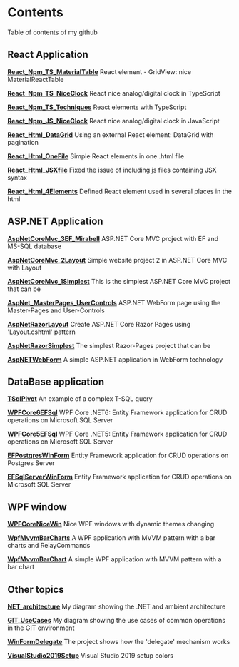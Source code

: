 # Contents
Table of contents of my github

## React Application

[**React_Npm_TS_MaterialTable**](https://github.com/janluksoft/React_Npm_TS_MaterialTable) React element - GridView: nice MaterialReactTable 

[**React_Npm_TS_NiceClock**](https://github.com/janluksoft/React_Npm_TS_NiceClock) React nice analog/digital clock in TypeScript 

[**React_Npm_TS_Techniques**](https://github.com/janluksoft/React_Npm_TS_Techniques) React elements with TypeScript

[**React_Npm_JS_NiceClock**](https://github.com/janluksoft/React_Npm_JS_NiceClock) React nice analog/digital clock in JavaScript 

[**React_Html_DataGrid**](https://github.com/janluksoft/React_Html_DataGrid) Using an external React element: DataGrid with pagination

[**React_Html_OneFile**](https://github.com/janluksoft/React_Html_OneFile) Simple React elements in one .html file

[**React_Html_JSXfile**](https://github.com/janluksoft/React_Html_JSXfile) Fixed the issue of including js files containing JSX syntax 

[**React_Html_4Elements**](https://github.com/janluksoft/React_Html_4Elements) Defined React element used in several places in the html


## ASP.NET Application

[**AspNetCoreMvc_3EF_Mirabell**](https://github.com/janluksoft/AspNetCoreMvc_3EF_Mirabell)	ASP.NET Core MVC project with EF and MS-SQL database

[**AspNetCoreMvc_2Layout**](https://github.com/janluksoft/AspNetCoreMvc_2Layout)	Simple website project 2 in ASP.NET Core MVC with Layout	

[**AspNetCoreMvc_1Simplest**](https://github.com/janluksoft/AspNetCoreMvc_1Simplest)	This is the simplest ASP.NET Core MVC project that can be	

[**AspNet_MasterPages_UserControls**](https://github.com/janluksoft/Net_MasterPages_UserControls)	ASP.NET WebForm page using the Master-Pages and User-Controls

[**AspNetRazorLayout**](https://github.com/janluksoft/AspNetRazorLayout)	Create ASP.NET Core Razor Pages using 'Layout.cshtml' pattern

[**AspNetRazorSimplest**](https://github.com/janluksoft/AspNetRazorSimplest)	The simplest Razor-Pages project that can be

[**AspNETWebForm**](https://github.com/janluksoft/AspNETWebForm)	A simple ASP.NET application in WebForm technology 


## DataBase application

[**TSqlPivot**](https://github.com/janluksoft/TSqlPivot)	An example of a complex T-SQL query

[**WPFCore6EFSql**](https://github.com/janluksoft/WPFCore6EFSql)		WPF Core .NET6: Entity Framework application for CRUD operations on Microsoft SQL Server 	

[**WPFCore5EFSql**](https://github.com/janluksoft/WPFCore5EFSql)	WPF Core .NET5: Entity Framework application for CRUD operations on Microsoft SQL Server

[**EFPostgresWinForm**](https://github.com/janluksoft/EFPostgresWinForm)	Entity Framework application for CRUD operations on Postgres Server 	

[**EFSqlServerWinForm**](https://github.com/janluksoft/EFSqlServerWinForm)	Entity Framework application for CRUD operations on Microsoft SQL Server 


## WPF window

[**WPFCoreNiceWin**](https://github.com/janluksoft/WPFCoreNiceWin)	Nice WPF windows with dynamic themes changing

[**WpfMvvmBarCharts**](https://github.com/janluksoft/WpfMvvmBarCharts)	A WPF application with MVVM pattern with a bar charts and RelayCommands

[**WpfMvvmBarChart**](https://github.com/janluksoft/WpfMvvmBarChart)		A simple WPF application with MVVM pattern with a bar chart 



## Other topics

[**NET_architecture**](https://github.com/janluksoft/NET_architecture)		My diagram showing the .NET and ambient architecture

[**GIT_UseCases**](https://github.com/janluksoft/GIT_UseCases)		 My diagram showing the use cases of common operations in the GIT environment 

[**WinFormDelegate**](https://github.com/janluksoft/WinFormDelegate)		The project shows how the 'delegate' mechanism works 

[**VisualStudio2019Setup**](https://github.com/janluksoft/VisualStudio2019Setup)	Visual Studio 2019 setup colors	
